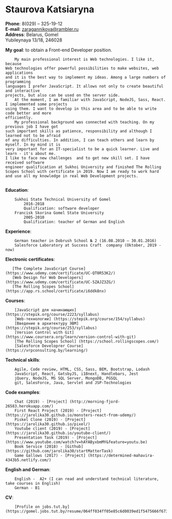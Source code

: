 # Staurova Katsiaryna  

**Phone**: 8(029) – 325-19-12  
**E-mail**: zaragannikova@rambler.ru  
**Address**: Belarus, Gomel  
	Yubileynaya 13/18, 246028  
			 
**My goal**: to obtain a Front-end Developer position.  
```
	My main professional interest is Web technologies. I like it, because
Web technologies offer powerful possibilities to make websites, web applications
and it is the best way to implement my ideas. Among a large numbers of programming  
languages I prefer JavaScript. It allows not only to create beautiful and interactive 
projects, but also can be used on the server side.
	At the moment, I am familiar with JavaScript, NodeJS, Sass, React. I implemented some projects 
using them. I want to develop in this area and to be able to write code better and more  
efficiently.
	My professional background was connected with teaching. On my previous job I have got 
such important skills as patience, responsibility and although I learned not to be afraid 
of any difficulties. In addition, I can teach others and learn by myself. In my mind it is 
very important for an IT-specialist to be a quick learner. Live and learn - it's about me. 
I like to face new challenges  and to get new skill set. I have received software
engineer qualification at Sukhoi University and finished The Rolling Scopes School with certificate in 2019. Now I am ready to work hard and use all my knowledge in real Web Development projects.
 
```
**Education**:  

		Sukhoi State Technical University of Gomel  
			2016-2018  
			Qualification: software developer  
		Francisk Skorina Gomel State University  
			2005-2010  
			Qualification: teacher of German and English  
			
				   
**Experience**:  

		German teacher in Dobrush School № 2 (16.08.2010 – 30.01.2016)
        Salesforce Laboratory at Success Craft  company (Oktober, 2019 - now)
		
**Electronic certificates**:

       [The Complete JavaScript Course] (https://www.udemy.com/certificate/UC-QT0R53K2/)
       [Web Design for Web Developers] (https://www.udemy.com/certificate/UC-5ZAJZ3ZG/)
       [The Rolling Scopes School] (https://app.rs.school/certificate/i6ddk8nx)

**Courses**:

        [JavaScript для начинающих] (https://stepik.org/course/2223/syllabus)
        [Web-технологии] (https://stepik.org/course/154/syllabus)
        [Введение в архитектуру ЭВМ] (https://stepik.org/course/253/syllabus)
        [Version Control with Git] (https://www.coursera.org/learn/version-control-with-git)
        [The Rolling Scopes School] (https://school.rollingscopes.com/)
        [Salesforce Developrer Course] (https://vrpconsulting.by/learning/)

**Technical skills**:   

		Agile, Code review, HTML, CSS, Sass, BEM, Bootstrap, Lodash 
		JavaScript, React, GatsbyJS, i18next, Handlebars, Jest  
		jQuery, NodeJS, MS SQL Server, MongoDB, PGSQL
        git, SalesForce, Java, Servlet and JSP-Technologies  

**Сode examples**:

        Chat (2019) - [Project] (http://morning-fjord-26583.herokuapp.com/)
        First React Project (2019) - [Project] (https://jarolika30.github.io/monsters-react-from-udemy/)
        Piskel Clone (2019) - [Project] (https://jarolika30.github.io/pixel/)
        Youtube client (2019) - [Project] (https://jarolika30.github.io/youtube-client/)
        Presentation Task (2019) - [Project] (https://www.youtube.com/watch?v=hAYAByxbmMY&feature=youtu.be)
        Book Service (2018) - [Github] (https://github.com/jarolika30/startMatterTask)
        Game Gallows (2017) - [Project] (https://determined-mahavira-4343b5.netlify.com/)
 
**English and German**: 

        English -  A2+ (I can read and understand technical literature, take courses in English)
        German - B1

**CV**:

        [Profile on jobs.tut.by](https://gomel.jobs.tut.by/resume/064ff034ff05e85c6d0039ed1f5475666f6738)